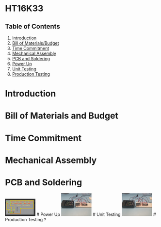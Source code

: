 # HT16K33
## Table of Contents
1. [Introduction](#introduction)
2. [Bill of Materials/Budget](#bill-of-Materials-and-Budget)
3. [Time Commitment](#time-Commitment)
4. [Mechanical Assembly](#mechanical-Assembly)
5. [PCB and Soldering](#pCB-and-Soldering)
6. [Power Up](#power-Up)
7. [Unit Testing](#unit-Testing)
8. [Production Testing](#production-Testing)

# Introduction

# Bill of Materials and Budget

# Time Commitment

# Mechanical Assembly

# PCB and Soldering
<img src="https://raw.githubusercontent.com/Kemar101/HT16K33/master/Capture.JPG" width="100" />
# Power Up
<img src="https://raw.githubusercontent.com/Kemar101/HT16K33/master/PHOTO-2018-10-23-12-34-46.jpg" width="100" />
# Unit Testing
<img src="https://raw.githubusercontent.com/Kemar101/HT16K33/master/PHOTO-2018-10-23-12-34-46.jpg" width="100" />
# Production Testing
?
